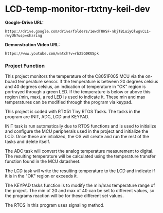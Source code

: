 # LCD-temp-monitor-rtxtny-keil-dev 

**Google-Drive URL:**
```
https://drive.google.com/drive/folders/1ewdTUWSF-nkjTB1uiyQlwgvCL1-rwyUh?usp=sharing 
```

**Demonstration Video URL:**
```
https://www.youtube.com/watch?v=rb25G0KUSpk 
``` 

### Project Function  
This project monitors the temperature of the C8051F005 MCU via the on-board 
temperature sensor. If the temperature is between 20 degrees celsius and 40 
degrees celsius, an indication of temperature in \"OK\" region is portrayed 
through a green LED. If the temperature is below or above this region (min, 
max), a red LED is used to indicate it. These min and max temperatures can be 
modified through the program via keypad. 

This project is coded with RTX51 Tiny RTOS Tasks. The tasks in the program are 
INIT, ADC, LCD and KEYPAD. 

INIT task is run automatically due to RTOS functions and is used to initialize 
and configure the MCU peripherals used in the project and initialize the LCD. 
Once these are intialized, the OS will create and run the rest of the tasks 
and delete itself. 

The ADC task will convert the analog temperature measurement to digital. The 
resulting temperature will be calculated using the temperature transfer 
function found in the MCU datasheet. 

The LCD task will write the resulting temperature to the LCD and indicate if 
it is in the \"OK\" region or exceeds it. 

The KEYPAD tasks function is to modify the min/max temperature range of the 
project. The min of 20 and max of 40 can be set to different values, so the 
programs reaction will be for these different set values.

The RTOS in this program uses signaling method. 




